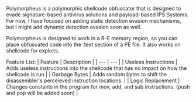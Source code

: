 Polymorpheus is a polymorphic shellcode obfuscator that is designed to evade signature-based antivirus solutions and payload-based IPS Systems. For now, I have focused on adding static detection evasion mechanisms, but I might add dynamic detection evasion soon as well.

Polymorpheus is designed to work in a R-E memory region, so you can place obfuscated code into the .text section of a PE file. It also works on shellcode for exploits.

Feature List:
| Feature | Description |
| --- | --- |
| Useless Instructions | Adds useless instructions into the shellcode that has no impact on how the shellcode is run |
| Garbage Bytes | Adds random bytes to shift the disassembler's perceieved instruction locations. |
| Logic Replacement | Changes constants in the program for mov, add, and sub instructions. (push and pop will be added soon) |
